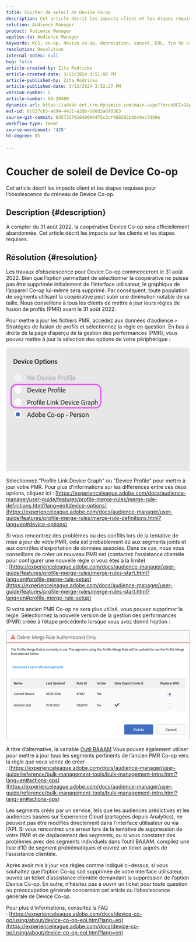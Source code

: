 ```yaml
---
title: Coucher de soleil de Device Co-op
description: Cet article décrit les impacts client et les étapes requises pour l’obsolescence du créneau de Device Co-op
solution: Audience Manager
product: Audience Manager
applies-to: Audience Manager
keywords: KCS, co-op, device co-op, deprecation, sunset, EOL, fin de vie, PMR, règle de fusion de profils, regroupement de périphériques, profil de périphérique
resolution: Resolution
internal-notes: null
bug: false
article-created-by: Zita Rodricks
article-created-date: 3/13/2024 3:51:08 PM
article-published-by: Zita Rodricks
article-published-date: 3/13/2024 3:52:27 PM
version-number: 5
article-number: KA-20400
dynamics-url: https://adobe-ent.crm.dynamics.com/main.aspx?forceUCI=1&pagetype=entityrecord&etn=knowledgearticle&id=2cecc87b-51e1-ee11-904d-6045bd0065b6
exl-id: 8c037cb5-a694-4421-a2db-688d2a6f8363
source-git-commit: 835732791640004475c3cf468262bbbc9ac34b9e
workflow-type: tm+mt
source-wordcount: '428'
ht-degree: 0%

---
```


# Coucher de soleil de Device Co-op


Cet article décrit les impacts client et les étapes requises pour l’obsolescence du créneau de Device Co-op.

## Description {#description}

À compter du 31 août 2022, la coopérative Device Co-op sera officiellement abandonnée. Cet article décrit les impacts sur les clients et les étapes requises. 

## Résolution {#resolution}


Les travaux d’obsolescence pour Device Co-op commenceront le 31 août 2022. Bien que l’option permettant de sélectionner la coopérative ne puisse pas être supprimée initialement de l’interface utilisateur, le graphique de l’appareil Co-op lui-même sera supprimé. Par conséquent, toute population de segments utilisant la coopérative peut subir une diminution notable de sa taille. Nous conseillons à tous les clients de mettre à jour leurs règles de fusion de profils (PMR) avant le 31 août 2022.

Pour mettre à jour les fichiers PMR, accédez aux données d’audience `>`  Stratégies de fusion de profils et sélectionnez la règle en question. En bas à droite de la page d’aperçu de la gestion des performances (PMR), vous pouvez mettre à jour la sélection des options de votre périphérique :

![](assets/29cf3d52-d61f-ed11-b83e-0022480868ff.png)

Sélectionnez &quot;Profile Link Device Graph&quot; ou &quot;Device Profile&quot; pour mettre à jour votre PMR. Pour plus d’informations sur les différences entre ces deux options, cliquez ici : [https://experienceleague.adobe.com/docs/audience-manager/user-guide/features/profile-merge-rules/merge-rule-definitions.html?lang=en#device-options](https://experienceleague.adobe.com/docs/audience-manager/user-guide/features/profile-merge-rules/merge-rule-definitions.html?lang=en#device-options)

Si vous rencontrez des problèmes ou des conflits lors de la tentative de mise à jour de votre PMR, cela est probablement dû aux segments joints et aux contrôles d’exportation de données associés. Dans ce cas, nous vous conseillons de créer un nouveau PMR net (contactez l’assistance clientèle pour configurer une nouvelle règle si vous êtes à la limite) : [https://experienceleague.adobe.com/docs/audience-manager/user-guide/features/profile-merge-rules/merge-rules-start.html?lang=en#profile-merge-rule-setup](https://experienceleague.adobe.com/docs/audience-manager/user-guide/features/profile-merge-rules/merge-rules-start.html?lang=en#profile-merge-rule-setup)

Si votre ancien PMR Co-op ne sera plus utilisé, vous pouvez supprimer la règle. Sélectionnez la nouvelle version de la gestion des performances (PMR) créée à l’étape précédente lorsque vous avez donné l’option :

![](assets/82d7968f-9950-ed11-bba2-0022480868ff.png)

À titre d’alternative, la variable [Outil BAAAM](https://experienceleague.adobe.com/docs/audience-manager/user-guide/reference/bulk-management-tools/bulk-management-intro.html?lang=en) Vous pouvez également utiliser pour mettre à jour tous les segments pertinents de l’ancien PMR Co-op vers la règle que vous venez de créer : [https://experienceleague.adobe.com/docs/audience-manager/user-guide/reference/bulk-management-tools/bulk-management-intro.html?lang=en#actions-ops](https://experienceleague.adobe.com/docs/audience-manager/user-guide/reference/bulk-management-tools/bulk-management-intro.html?lang=en#actions-ops)

Les segments créés par un service, tels que les audiences prédictives et les audiences basées sur Experience Cloud (partagées depuis Analytics), ne peuvent pas être modifiés directement dans l’interface utilisateur ou via l’API. Si vous rencontrez une erreur lors de la tentative de suppression de votre PMR et de déplacement des segments, ou si vous constatez des problèmes avec des segments individuels dans l’outil BAAAM, compilez une liste d’ID de segment problématiques et ouvrez un ticket auprès de l’assistance clientèle. 

Après avoir mis à jour vos règles comme indiqué ci-dessus, si vous souhaitez que l’option Co-op soit supprimée de votre interface utilisateur, ouvrez un ticket d’assistance clientèle demandant la suppression de l’option Device Co-op. En outre, n’hésitez pas à ouvrir un ticket pour toute question ou préoccupation générale concernant cet article ou l’obsolescence générale de Device Co-op.

Pour plus d’informations, consultez la FAQ : [https://experienceleague.adobe.com/docs/device-co-op/using/about/device-co-op-eol.html?lang=en](https://experienceleague.adobe.com/docs/device-co-op/using/about/device-co-op-eol.html?lang=en)
